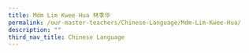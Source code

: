 ```yaml
---
title: Mdm Lim Kwee Hua 林季华
permalink: /our-master-teachers/Chinese-Language/Mdm-Lim-Kwee-Hua/
description: ""
third_nav_title: Chinese Language
---
```

